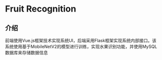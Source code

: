 # Fruit Recognition

## 介绍

前端使用Vue.js框架技术实现系统UI，后端采用Flask框架实现系统内部接口。该系统使用基于MobileNetV2的模型进行训练，实现水果识别功能，并使用MySQL数据库来存储数据信息